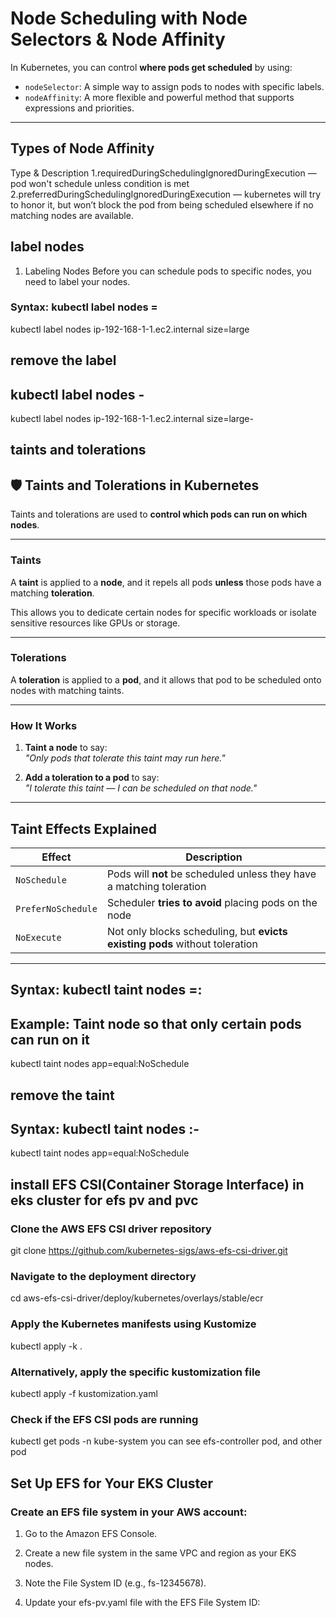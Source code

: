#  Node Scheduling with Node Selectors & Node Affinity #

In Kubernetes, you can control **where pods get scheduled** by using:

- `nodeSelector`: A simple way to assign pods to nodes with specific labels.
- `nodeAffinity`: A more flexible and powerful method that supports expressions and priorities.

---


## Types of Node Affinity ##

Type &	Description
1.requiredDuringSchedulingIgnoredDuringExecution	 — pod won't schedule unless condition is met
2.preferredDuringSchedulingIgnoredDuringExecution	 — kubernetes will try to honor it, but won’t block the pod from being scheduled elsewhere if no matching nodes are available.

## label nodes ##
1. Labeling Nodes
Before you can schedule pods to specific nodes, you need to label your nodes.

### Syntax: kubectl label nodes <node-name> <key>=<value> ###
kubectl label nodes ip-192-168-1-1.ec2.internal size=large

## remove the label ##
## kubectl label nodes <node-name> <label-key>- ##
kubectl label nodes ip-192-168-1-1.ec2.internal size=large-



## taints and tolerations ##

## 🛡 Taints and Tolerations in Kubernetes

Taints and tolerations are used to **control which pods can run on which nodes**.

---

###  Taints

A **taint** is applied to a **node**, and it repels all pods **unless** those pods have a matching **toleration**.

This allows you to dedicate certain nodes for specific workloads or isolate sensitive resources like GPUs or storage.

---

### Tolerations

A **toleration** is applied to a **pod**, and it allows that pod to be scheduled onto nodes with matching taints.

---

###  How It Works

1. **Taint a node** to say:  
   _"Only pods that tolerate this taint may run here."_

2. **Add a toleration to a pod** to say:  
   _"I tolerate this taint — I can be scheduled on that node."_

---

##  Taint Effects Explained

| Effect              | Description                                                                 |
|---------------------|-----------------------------------------------------------------------------|
| `NoSchedule`        | Pods will **not** be scheduled unless they have a matching toleration       |
| `PreferNoSchedule`  | Scheduler **tries to avoid** placing pods on the node                       |
| `NoExecute`         | Not only blocks scheduling, but **evicts existing pods** without toleration |

---






## Syntax: kubectl taint nodes <node-name> <key>=<value>:<effect> ##

## Example: Taint node so that only certain pods can run on it ##
kubectl taint nodes <node-name> app=equal:NoSchedule

## remove the taint ##
## Syntax: kubectl taint nodes <node-name> <key>:<effect>- ## 
kubectl taint nodes <node-name> app=equal:NoSchedule





## install EFS CSI(Container Storage Interface) in eks cluster for efs pv and pvc ##
### Clone the AWS EFS CSI driver repository ###
git clone https://github.com/kubernetes-sigs/aws-efs-csi-driver.git

### Navigate to the deployment directory ###
cd aws-efs-csi-driver/deploy/kubernetes/overlays/stable/ecr

### Apply the Kubernetes manifests using Kustomize ###
kubectl apply -k .

### Alternatively, apply the specific kustomization file ###
kubectl apply -f kustomization.yaml

### Check if the EFS CSI pods are running ###
kubectl get pods -n kube-system
  you can see efs-controller pod, and other pod

  ## Set Up EFS for Your EKS Cluster ##
### Create an EFS file system in your AWS account: ###

1. Go to the Amazon EFS Console.

2. Create a new file system in the same VPC and region as your EKS nodes.
3. Note the File System ID (e.g., fs-12345678).
4. Update your efs-pv.yaml file with the EFS File System ID:



